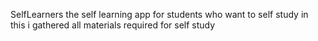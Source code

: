 SelfLearners the self learning app for students who want to self study in this i gathered all materials required for self study
